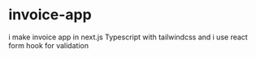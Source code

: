 # invoice-app
i make invoice app in next.js Typescript with tailwindcss and i use react form hook for validation
